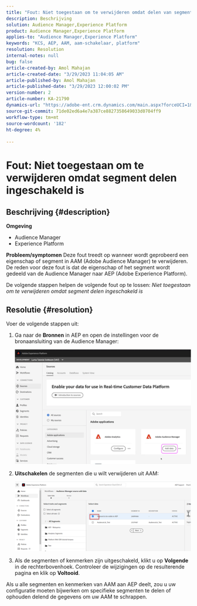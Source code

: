 ```yaml
---
title: "Fout: Niet toegestaan om te verwijderen omdat delen van segmenten is ingeschakeld."
description: Beschrijving
solution: Audience Manager,Experience Platform
product: Audience Manager,Experience Platform
applies-to: "Audience Manager,Experience Platform"
keywords: "KCS, AEP, AAM, aam-schakelaar, platform"
resolution: Resolution
internal-notes: null
bug: false
article-created-by: Amol Mahajan
article-created-date: "3/29/2023 11:04:05 AM"
article-published-by: Amol Mahajan
article-published-date: "3/29/2023 12:00:02 PM"
version-number: 2
article-number: KA-21790
dynamics-url: "https://adobe-ent.crm.dynamics.com/main.aspx?forceUCI=1&pagetype=entityrecord&etn=knowledgearticle&id=2959ba6a-21ce-ed11-b597-6045bd0065b6"
source-git-commit: 71de02ed6a4e7a387ce8827358649033d0704ff9
workflow-type: tm+mt
source-wordcount: '182'
ht-degree: 4%

---
```


# Fout: Niet toegestaan om te verwijderen omdat segment delen ingeschakeld is

## Beschrijving {#description}

<b>Omgeving</b>
- Audience Manager
- Experience Platform



<b>Probleem/symptomen</b>
Deze fout treedt op wanneer wordt geprobeerd een eigenschap of segment in AAM (Adobe Audience Manager) te verwijderen. De reden voor deze fout is dat de eigenschap of het segment wordt gedeeld van de Audience Manager naar AEP (Adobe Experience Platform).

De volgende stappen helpen de volgende fout op te lossen: *Niet toegestaan om te verwijderen omdat segment delen ingeschakeld is*


## Resolutie {#resolution}

Voer de volgende stappen uit:<br>


1. Ga naar de <b>Bronnen</b> in AEP en open de instellingen voor de bronaansluiting van de Audience Manager:



   ![](assets/fc2c0636-a6cd-ed11-b597-6045bd006239.png)


2. <b>Uitschakelen</b> de segmenten die u wilt verwijderen uit AAM:

   ![](assets/48be788f-a6cd-ed11-b597-6045bd006239.png)
3. Als de segmenten of kenmerken zijn uitgeschakeld, klikt u op <b>Volgende</b> in de rechterbovenhoek. Controleer de wijzigingen op de resulterende pagina en klik op <b>Voltooid</b>.




Als u alle segmenten en kenmerken van AAM aan AEP deelt, zou u uw configuratie moeten bijwerken om specifieke segmenten te delen of ophouden delend de gegevens om uw AAM te schrappen.


